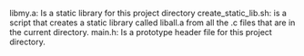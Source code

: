 libmy.a: Is a static library for this project directory create_static_lib.sh: is a script that creates a static library called liball.a from all the .c files that are in the current directory. main.h: Is a prototype header file for this project directory.
